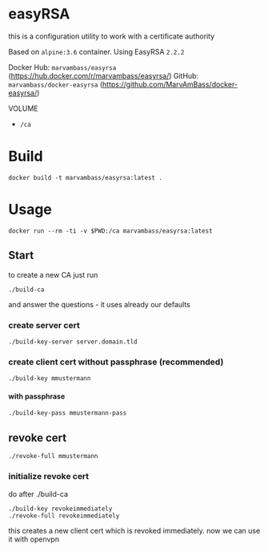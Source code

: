 # easyRSA

this is a configuration utility to work with a certificate authority

Based on `alpine:3.6` container. Using EasyRSA `2.2.2`

Docker Hub: `marvambass/easyrsa` (https://hub.docker.com/r/marvambass/easyrsa/)
GitHub: `marvambass/docker-easyrsa` (https://github.com/MarvAmBass/docker-easyrsa/)

VOLUME

- `/ca`

# Build

```
docker build -t marvambass/easyrsa:latest .
```

# Usage

```
docker run --rm -ti -v $PWD:/ca marvambass/easyrsa:latest
```

## Start

to create a new CA just run

```
./build-ca
```

and answer the questions - it uses already our defaults

### create server cert

```
./build-key-server server.domain.tld
```

### create client cert without passphrase (recommended)

```
./build-key mmustermann
```

#### with passphrase

```
./build-key-pass mmustermann-pass
```

## revoke cert

```
./revoke-full mmustermann
```

### initialize revoke cert

do after ./build-ca

```
./build-key revokeimmediately
./revoke-full revokeimmediately
```

this creates a new client cert which is revoked immediately. now we can use it with openvpn
